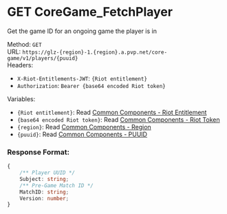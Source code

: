 <!--

This file is automatically generated!
Do not edit it directly!
See https://github.com/techchrism/valorant-api-docs/blob/trunk/contributing.md for more information.

-->

# GET CoreGame_FetchPlayer

Get the game ID for an ongoing game the player is in  


Method: `GET`  
URL: `https://glz-{region}-1.{region}.a.pvp.net/core-game/v1/players/{puuid}`  
Headers:
 - `X-Riot-Entitlements-JWT`: `{Riot entitlement}`
 - `Authorization`: `Bearer {base64 encoded Riot token}`

Variables:
 - `{Riot entitlement}`: Read [Common Components - Riot Entitlement](../common-components.md#riot-entitlement)
 - `{base64 encoded Riot token}`: Read [Common Components - Riot Token](../common-components.md#riot-token)
 - `{region}`: Read [Common Components - Region](../common-components.md#region)
 - `{puuid}`: Read [Common Components - PUUID](../common-components.md#puuid)


### Response Format:
```ts
{
    /** Player UUID */
    Subject: string;
    /** Pre-Game Match ID */
    MatchID: string;
    Version: number;
}
```
